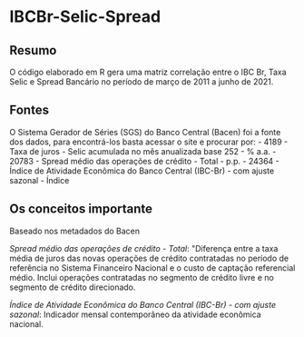 # IBCBr-Selic-Spread

## Resumo 
O código elaborado em R gera uma matriz correlação entre o IBC Br, Taxa Selic e Spread Bancário no período de março de 2011 a junho de 2021.

## Fontes
O Sistema Gerador de Séries (SGS) do Banco Central (Bacen) foi a fonte dos dados, para encontrá-los basta acessar o site e procurar por:
	- 4189 - Taxa de juros - Selic acumulada no mês anualizada base 252 - % a.a. 
	- 20783 - Spread médio das operações de crédito - Total - p.p.
	- 24364 - Índice de Atividade Econômica do Banco Central (IBC-Br) - com ajuste sazonal - Índice

## Os conceitos importante
Baseado nos metadados do Bacen

*Spread médio das operações de crédito - Total*: "Diferença entre a taxa média de juros das novas operações de crédito contratadas no período de referência no Sistema Financeiro Nacional e o custo de captação referencial médio. Inclui operações contratadas no segmento de crédito livre e no segmento de crédito direcionado.

*Índice de Atividade Econômica do Banco Central (IBC-Br) - com ajuste sazonal*: Indicador mensal contemporâneo da atividade econômica nacional.



